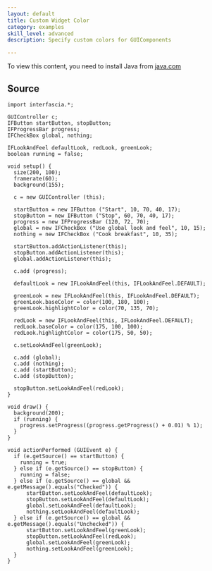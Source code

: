 ```yaml
---
layout: default
title: Custom Widget Color
category: examples
skill_level: advanced
description: Specify custom colors for GUIComponents

---
```



<applet code="custom_color" archive="applets/custom_color.jar" width="200" height="100" mayscript="true">
<param name="image" value="loading.gif">
<param name="boxmessage" value="Loading Processing software...">
<param name="boxbgcolor" value="#FFFFFF">
To view this content, you need to install Java from <a href="http://java.com">java.com</a>
</applet>


Source
------

	import interfascia.*;
	
	GUIController c;
	IFButton startButton, stopButton;
	IFProgressBar progress;
	IFCheckBox global, nothing;
	
	IFLookAndFeel defaultLook, redLook, greenLook;
	boolean running = false;
	
	void setup() {
	  size(200, 100);
	  framerate(60);
	  background(155);
	  
	  c = new GUIController (this);
	  
	  startButton = new IFButton ("Start", 10, 70, 40, 17);
	  stopButton = new IFButton ("Stop", 60, 70, 40, 17);
	  progress = new IFProgressBar (120, 72, 70);
	  global = new IFCheckBox ("Use global look and feel", 10, 15);
	  nothing = new IFCheckBox ("Cook breakfast", 10, 35);
	  
	  startButton.addActionListener(this);
	  stopButton.addActionListener(this);
	  global.addActionListener(this);
	  
	  c.add (progress);
	  
	  defaultLook = new IFLookAndFeel(this, IFLookAndFeel.DEFAULT);
	  
	  greenLook = new IFLookAndFeel(this, IFLookAndFeel.DEFAULT);
	  greenLook.baseColor = color(100, 180, 100);
	  greenLook.highlightColor = color(70, 135, 70);
	
	  redLook = new IFLookAndFeel(this, IFLookAndFeel.DEFAULT);
	  redLook.baseColor = color(175, 100, 100);
	  redLook.highlightColor = color(175, 50, 50);
	  
	  c.setLookAndFeel(greenLook);
	
	  c.add (global);
	  c.add (nothing);
	  c.add (startButton);
	  c.add (stopButton);
	  
	  stopButton.setLookAndFeel(redLook);
	}
	
	void draw() {
	  background(200);
	  if (running) {
	    progress.setProgress((progress.getProgress() + 0.01) % 1);
	  }
	}
	
	void actionPerformed (GUIEvent e) {
	  if (e.getSource() == startButton) {
	    running = true;
	  } else if (e.getSource() == stopButton) {
	    running = false;
	  } else if (e.getSource() == global && e.getMessage().equals("Checked")) {
	      startButton.setLookAndFeel(defaultLook);
	      stopButton.setLookAndFeel(defaultLook);
	      global.setLookAndFeel(defaultLook);
	      nothing.setLookAndFeel(defaultLook);
	  } else if (e.getSource() == global && e.getMessage().equals("Unchecked")) {
	      startButton.setLookAndFeel(greenLook);
	      stopButton.setLookAndFeel(redLook);
	      global.setLookAndFeel(greenLook);
	      nothing.setLookAndFeel(greenLook);
	  }
	}

